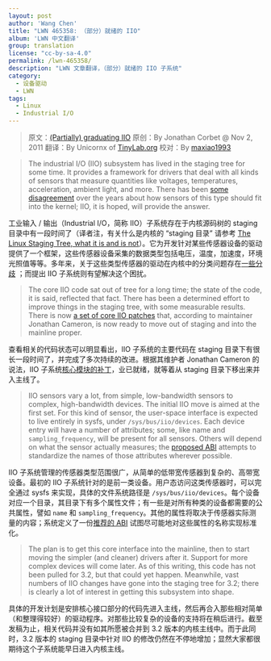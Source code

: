 ```yaml
---
layout: post
author: 'Wang Chen'
title: "LWN 465358: （部分）就绪的 IIO"
album: 'LWN 中文翻译'
group: translation
license: "cc-by-sa-4.0"
permalink: /lwn-465358/
description: "LWN 文章翻译，（部分）就绪的 IIO 子系统"
category:
  - 设备驱动
  - LWN
tags:
  - Linux
  - Industrial I/O
---
```


> 原文：[(Partially) graduating IIO](https://lwn.net/Articles/465358/)
> 原创：By Jonathan Corbet @ Nov 2, 2011
> 翻译：By Unicornx of [TinyLab.org][1]
> 校对：By [maxiao1993](https://github.com/maxiao1993)

> The industrial I/O (IIO) subsystem has lived in the staging tree for some time. It provides a framework for drivers that deal with all kinds of sensors that measure quantities like voltages, temperatures, acceleration, ambient light, and more. There has been [some disagreement](https://lwn.net/Articles/390634/) over the years about how sensors of this type should fit into the kernel; IIO, it is hoped, will provide the answer.

工业输入 / 输出（Industrial I/O，简称 IIO）子系统存在于内核源码树的 staging 目录中有一段时间​​了（译者注，有关什么是内核的 “staging 目录” 请参考 [The Linux Staging Tree, what it is and is not](http://www.kroah.com/log/linux/linux-staging-update.html)）。它为开发针对某些传感器设备的驱动提供了一个框架，这些传感器设备采集的数据类型包括电压，温度，加速度，环境光照值等等。多年来，关于这些类型传感器的驱动在内核中的分类问题存在[一些分歧](https://lwn.net/Articles/390634/) ；而提出 IIO 子系统则有望解决这个困扰。

> The core IIO code sat out of tree for a long time; the state of the code, it is said, reflected that fact. There has been a determined effort to improve things in the staging tree, with some measurable results. There is now [a set of core IIO patches](https://lwn.net/Articles/463814/) that, according to maintainer Jonathan Cameron, is now ready to move out of staging and into the mainline proper.

查看相关的代码状态可以明显看出，IIO 子系统的主要代码在 staging 目录下有很长一段时间了，并完成了多次持续的改进。根据其维护者 Jonathan Cameron 的说法，IIO 子系统[核心模块的补丁](https://lwn.net/Articles/463814/)，业已就绪，就等着从 staging 目录下移出来并入主线了。

> IIO sensors vary a lot, from simple, low-bandwidth sensors to complex, high-bandwidth devices. The initial IIO move is aimed at the first set. For this kind of sensor, the user-space interface is expected to live entirely in sysfs, under `/sys/bus/iio/devices`. Each device entry will have a number of attributes; some, like name and `sampling_frequency`, will be present for all sensors. Others will depend on what the sensor actually measures; the [proposed ABI](https://lwn.net/Articles/465361/) attempts to standardize the names of those attributes wherever possible.

IIO 子系统管理的传感器类型范围很广，从简单的低带宽传感器到复杂的、高带宽设备。最初的 IIO 子系统针对的是前一类设备。用户态访问这类传感器时，可以完全通过 sysfs 来实现，具体的文件系统路径是 `/sys/bus/iio/devices`。每个设备对应一个目录，其目录下有多个属性文件；有一些是对所有种类的设备都需要的公共属性，譬如 `name` 和 `sampling_frequency`。其他的属性将取决于传感器实际测量的内容；系统定义了一份[推荐的 ABI](https://lwn.net/Articles/465361/) 试图尽可能地对这些属性的名称实现标准化。

> The plan is to get this core interface into the mainline, then to start moving the simpler (and cleaner) drivers after it. Support for more complex devices will come later. As of this writing, this code has not been pulled for 3.2, but that could yet happen. Meanwhile, vast numbers of IIO changes have gone into the staging tree for 3.2; there is clearly a lot of interest in getting this subsystem into shape.

具体的开发计划是安排核心接口部分的代码先进入主线，然后再合入那些相对简单（和整理得较好）的驱动程序。对那些比较复杂的设备的支持将在稍后进行。截至发稿为止，相关代码并没有如其所愿被合并到 3.2 版本的内核主线中。而于此同时，3.2 版本的 staging 目录中针对 IIO 的修改仍然在不停地增加；显然大家都很期待这个子系统能早日进入内核主线。

[1]: http://tinylab.org
